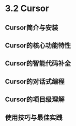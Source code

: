# 3.2 Cursor

## Cursor简介与安装



## Cursor的核心功能特性

## Cursor的智能代码补全

## Cursor的对话式编程

## Cursor的项目级理解

## 使用技巧与最佳实践


